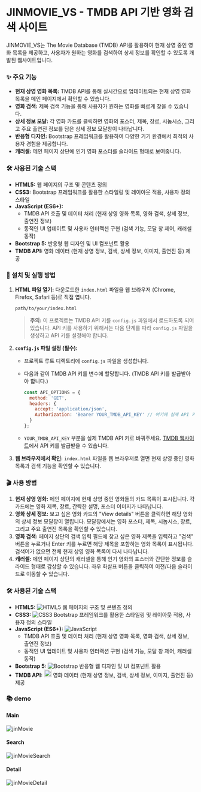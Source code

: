 # JINMOVIE\_VS - TMDB API 기반 영화 검색 사이트

JINMOVIE\_VS는 The Movie Database (TMDB) API를 활용하여 현재 상영 중인 영화 목록을 제공하고, 사용자가 원하는 영화를 검색하여 상세 정보를 확인할 수 있도록 개발된 웹사이트입니다.

### ✨ 주요 기능

* **현재 상영 영화 목록:** TMDB API를 통해 실시간으로 업데이트되는 현재 상영 영화 목록을 메인 페이지에서 확인할 수 있습니다.
* **영화 검색:** 제목 검색 기능을 통해 사용자가 원하는 영화를 빠르게 찾을 수 있습니다.
* **상세 정보 모달:** 각 영화 카드를 클릭하면 영화의 포스터, 제목, 장르, 시놉시스, 그리고 주요 출연진 정보를 담은 상세 정보 모달창이 나타납니다.
* **반응형 디자인:** Bootstrap 프레임워크를 활용하여 다양한 기기 환경에서 최적의 사용자 경험을 제공합니다.
* **캐러셀:** 메인 페이지 상단에 인기 영화 포스터를 슬라이드 형태로 보여줍니다.

### 🛠️ 사용된 기술 스택

* **HTML5:** 웹 페이지의 구조 및 콘텐츠 정의
* **CSS3:** Bootstrap 프레임워크를 활용한 스타일링 및 레이아웃 적용, 사용자 정의 스타일
* **JavaScript (ES6+):**
    * TMDB API 호출 및 데이터 처리 (현재 상영 영화 목록, 영화 검색, 상세 정보, 출연진 정보)
    * 동적인 UI 업데이트 및 사용자 인터랙션 구현 (검색 기능, 모달 창 제어, 캐러셀 동작)
* **Bootstrap 5:** 반응형 웹 디자인 및 UI 컴포넌트 활용
* **TMDB API:** 영화 데이터 (현재 상영 정보, 검색, 상세 정보, 이미지, 출연진 등) 제공

### 🚀 설치 및 실행 방법

1.  **HTML 파일 열기:** 다운로드한 `index.html` 파일을 웹 브라우저 (Chrome, Firefox, Safari 등)로 직접 엽니다.

    ```
    path/to/your/index.html
    ```

    > **주의:** 이 프로젝트는 TMDB API 키를 `config.js` 파일에서 로드하도록 되어 있습니다. API 키를 사용하기 위해서는 다음 단계를 따라 `config.js` 파일을 생성하고 API 키를 설정해야 합니다.

2.  **`config.js` 파일 설정 (필수):**

    * 프로젝트 루트 디렉토리에 `config.js` 파일을 생성합니다.

    * 다음과 같이 TMDB API 키를 변수에 할당합니다. (TMDB API 키를 발급받아야 합니다.)

        ```javascript
        const API_OPTIONS = {
          method: 'GET',
          headers: {
            accept: 'application/json',
            Authorization: 'Bearer YOUR_TMDB_API_KEY' // 여기에 실제 API 키를 입력하세요!
          }
        };
        ```

    * `YOUR_TMDB_API_KEY` 부분을 실제 TMDB API 키로 바꿔주세요. [TMDB 웹사이트](https://www.themoviedb.org/)에서 API 키를 발급받을 수 있습니다.

3.  **웹 브라우저에서 확인:** `index.html` 파일을 웹 브라우저로 열면 현재 상영 중인 영화 목록과 검색 기능을 확인할 수 있습니다.

### 🎬 사용 방법

1.  **현재 상영 영화:** 메인 페이지에 현재 상영 중인 영화들의 카드 목록이 표시됩니다. 각 카드에는 영화 제목, 장르, 간략한 설명, 포스터 이미지가 나타납니다.
2.  **영화 상세 정보:** 보고 싶은 영화 카드의 "View details" 버튼을 클릭하면 해당 영화의 상세 정보 모달창이 열립니다. 모달창에서는 영화 포스터, 제목, 시놉시스, 장르, 그리고 주요 출연진 목록을 확인할 수 있습니다.
3.  **영화 검색:** 페이지 상단의 검색 입력 필드에 찾고 싶은 영화 제목을 입력하고 "검색" 버튼을 누르거나 Enter 키를 누르면 해당 제목을 포함하는 영화 목록이 표시됩니다. 검색어가 없으면 전체 현재 상영 영화 목록이 다시 나타납니다.
4.  **캐러셀:** 메인 페이지 상단의 캐러셀을 통해 인기 영화의 포스터와 간단한 정보를 슬라이드 형태로 감상할 수 있습니다. 좌우 화살표 버튼을 클릭하여 이전/다음 슬라이드로 이동할 수 있습니다.

### 🛠️ 사용된 기술 스택

- **HTML5:** <img src="https://img.shields.io/badge/HTML5-E34F26?style=flat-square&logo=html5&logoColor=white" alt="HTML5"> 웹 페이지의 구조 및 콘텐츠 정의
- **CSS3:** <img src="https://img.shields.io/badge/CSS3-1572B6?style=flat-square&logo=css3&logoColor=white" alt="CSS3"> Bootstrap 프레임워크를 활용한 스타일링 및 레이아웃 적용, 사용자 정의 스타일
- **JavaScript (ES6+):** <img src="https://img.shields.io/badge/JavaScript-F7DF1E?style=flat-square&logo=javascript&logoColor=black" alt="JavaScript">
  - TMDB API 호출 및 데이터 처리 (현재 상영 영화 목록, 영화 검색, 상세 정보, 출연진 정보)
  - 동적인 UI 업데이트 및 사용자 인터랙션 구현 (검색 기능, 모달 창 제어, 캐러셀 동작)
- **Bootstrap 5:** <img src="https://img.shields.io/badge/Bootstrap-7952B3?style=flat-square&logo=bootstrap&logoColor=white" alt="Bootstrap"> 반응형 웹 디자인 및 UI 컴포넌트 활용
- **TMDB API:** <img src="https://encrypted-tbn0.gstatic.com/images?q=tbn:ANd9GcSNzzCb4chXJ6SCx-XD-W-X40VcEX5LIsYh4w&s" alt="TMDB API" width="20"> 영화 데이터 (현재 상영 정보, 검색, 상세 정보, 이미지, 출연진 등) 제공

### 📚 demo

#### Main
![jinMovie](https://github.com/user-attachments/assets/214a94d5-720a-4a4a-94e7-ec971f3a235b)

#### Search
![jinMovieSearch](https://github.com/user-attachments/assets/69dc7fc1-dd5d-40a9-8338-a123cf1a0ff1)

#### Detail
![jinMovieDetail](https://github.com/user-attachments/assets/7fea77a7-c713-421c-9069-3a84224daace)
